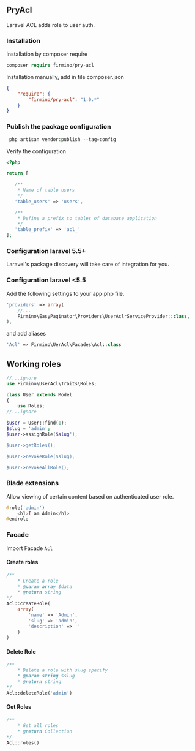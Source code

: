## PryAcl

Laravel ACL adds role to user auth.

### Installation

Installation by composer require

```php 
composer require firmino/pry-acl 
```
Installation manually, add in file composer.json

```json
{
    "require": {
        "firmino/pry-acl": "1.0.*"
    }
}
```

### Publish the package configuration

```php
 php artisan vendor:publish --tag=config
 ```

 Verify the configuration 

 ```php
<?php

return [

    /**
     * Name of table users
     */
    'table_users' => 'users',

    /**
     * Define a prefix to tables of database application
     */
    'table_prefix' => 'acl_'
];

 ```

### Configuration laravel 5.5+

Laravel's package discovery will take care of integration for you.

### Configuration laravel <5.5

Add the following settings to your app.php file.

```php 
'providers' => array(
    //...
    Firmino\EasyPaginator\Providers\UserAclrServiceProvider::class,
),
```
and add aliases
```php
'Acl' => Firmino\UerAcl\Facades\Acl::class
```
## Working roles 

```php
//...ignore
use Firmino\UserAcl\Traits\Roles;

class User extends Model
{
    use Roles;
//...ignore

```

```php
$user = User::find(1);
$slug = 'admin';
$user->assignRole($slug');

$user->getRoles();

$user->revokeRole($slug);

$user->revokeAllRole();


```

### Blade extensions

Allow viewing of certain content based on authenticated user role.

```php 
@role('admin')
    <h1>I am Admin</h1>
@endrole
```

### Facade
Import Facade ``` Acl ``` 

#### Create roles

```php
/**
    * Create a role
    * @param array $data
    * @return string
*/
Acl::createRole(
    array(
        'name' => 'Admin',
        'slug' => 'admin',
        'description' => ''
    )
)

```

#### Delete Role

```php
/**
    * Delete a role with slug specify
    * @param string $slug
    * @return string
*/
Acl::deleteRole('admin')
```


#### Get Roles

```php
/**
    * Get all roles
    * @return Collection
*/
Acl::roles()
```
